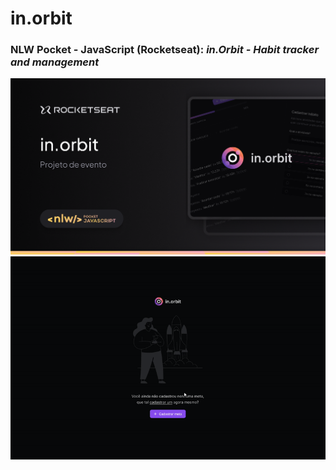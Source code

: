 # in.orbit
### NLW Pocket - JavaScript (Rocketseat): <i>in.Orbit - Habit tracker and management</i>

<img src='./docs/inorbit.png' width=800 alt='in.orbit banner'/>
<br/>
<img src='./docs/inorbit.gif' alt='in.orbit functions'/>
